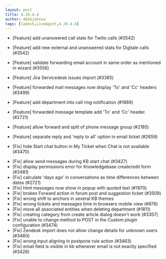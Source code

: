 ```yaml
---
layout: post
title: 4.29.4.4
author: dbebjakova
tags: [ladesk,LiveAgent,4.29.4.4]
---
```


- [Feature] add unanswered call stats for Twilio calls (#3542)
- [Feature] add new external and unanswered stats for Digitale calls (#3542)
- [Feature] validate forwarding email account in same order as mentioned in wizard (#3556)
- [Feature] Jira Servicedesk issues import (#3385)
- [Feature] forwarded mail messages now display 'To' and 'Cc' headers (#3499)
- [Feature] add department into call ring notification (#1889)
- [Feature] forwarded message template add 'To' and 'Cc' header. (#2721)
- [Feature] allow forward and split of phone message group (#2185)
- [Feature] separate reply and 'reply to all' option in email ticket (#2659)

- [Fix] hide Start chat button in My Ticket when Chat is not available (#3470)


<!--more--> 

- [Fix] allow send messages during KB start chat (#3427)
- [Fix] display permissions error for Knowledgebase create/edit form (#3481)
- [Fix] calculate 'days ago' in conversations as time differences between dates (#2721)
- [Fix] html messages now show in popup with quoted text (#1970)
- [Fix] broken Forward action in forum post and suggestion ticket (#3509)
- [Fix] wrong shift to anchors in several KB themes
- [Fix] wrong tickets and messages time in browsers mobile view (#979)
- [Fix] move all associated entities when deleting department (#1811)
- [Fix] creating category from create article dialog doesn't work (#3357)
- [Fix] unable to change method to POST in the Custom plugin configuration (#3474)
- [Fix] Zendesk import does not allow change details for unknown users (#3460)
- [Fix] wrong input aligning in postpone rule action (#3463)
- [Fix] email field is visible in kb whenever email is not exactly specified (#3426)
